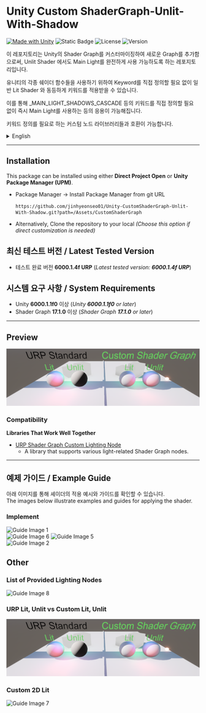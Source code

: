 # Unity Custom ShaderGraph-Unlit-With-Shadow
[![Made with Unity](https://img.shields.io/badge/Made%20with-Unity-57b9d3.svg?style=flat&logo=unity)](https://unity3d.com)
![Static Badge](https://img.shields.io/badge/pipeline-URP-5CB5CC?style=flat)
![License](https://img.shields.io/github/license/jinhyeonseo01/Unity-CustomShaderGraph-Unlit-With-ShadowLight)
![Version](https://img.shields.io/github/v/release/jinhyeonseo01/Unity-CustomShaderGraph-Unlit-With-ShadowLight)  


이 레포지토리는 Unity의 Shader Graph를 커스터마이징하여 새로운 Graph를 추가함으로써, Unlit Shader 에서도 Main Light를 완전하게 사용 가능하도록 하는 레포지토리입니다.  

유니티의 각종 쉐이더 함수들을 사용하기 위하여 Keyword를 직접 정의할 필요 없이 일반 Lit Shader 와 동등하게 키워드를 적용받을 수 있습니다.  

이를 통해 _MAIN_LIGHT_SHADOWS_CASCADE 등의 키워드를 직접 정의할 필요 없이 즉시 Main Light를 사용하는 등의 응용이 가능해집니다.  

키워드 정의를 필요로 하는 커스텀 노드 라이브러리들과 호환이 가능합니다.  

<details>  
  <summary>English</summary>  

This repository extends Unity's Shader Graph capabilities through custom graph implementation, enabling full and seamless integration of Main Light functionality even within Unlit shaders.

The solution provides automatic access to Unity shader functions and keywords comparable to standard Lit Shaders, eliminating the need for manual keyword declarations like _MAIN_LIGHT_SHADOWS_CASCADE.

This implementation allows immediate utilization of Main Light features while maintaining compatibility with Unity's rendering pipeline. The architecture ensures native-level interoperability with custom node libraries that require predefined keyword configurations.

</details>

* * *

## Installation

This package can be installed using either **Direct Project Open** or **Unity Package Manager (UPM)**.  

  - Package Manager →  Install Package Manager from git URL
    ``` text
    https://github.com/jinhyeonseo01/Unity-CustomShaderGraph-Unlit-With-Shadow.git?path=/Assets/CustomShaderGraph
    ```
  - Alternatively, Clone the repository to your local
    *(Choose this option if direct customization is needed)*  

## 최신 테스트 버전 / Latest Tested Version  
- 테스트 완료 버전 **6000.1.4f URP** (*Latest tested version: **6000.1.4f URP***)  

## 시스템 요구 사항 / System Requirements

- Unity **6000.1.1f0** 이상 (*Unity **6000.1.1f0** or later*)  
- Shader Graph **17.1.0** 이상 (*Shader Graph **17.1.0** or later*)  

* * *

## Preview

![Guide Image 3](./docs/Guide_3.png) 


### Compatibility  

**Libraries That Work Well Together**  
 - [URP Shader Graph Custom Lighting Node](https://github.com/Cyanilux/URP_ShaderGraphCustomLighting)
   - A library that supports various light-related Shader Graph nodes.  

* * *

## 예제 가이드 / Example Guide

아래 이미지를 통해 셰이더의 적용 예시와 가이드를 확인할 수 있습니다.  
The images below illustrate examples and guides for applying the shader.

### Implement
![Guide Image 1](./docs/Guide_1.png)  
![Guide Image 6](./docs/Guide_6.png)
![Guide Image 5](./docs/Guide_5.png)  
![Guide Image 2](./docs/Guide_2.png)

## Other

### List of Provided Lighting Nodes
![Guide Image 8](./docs/Guide_8.png)  

### URP Lit, Unlit vs Custom Lit, Unlit
![Guide Image 3](./docs/Guide_3.png)  

### Custom 2D Lit
![Guide Image 7](./docs/Guide_7.png)  